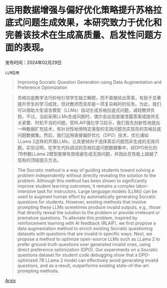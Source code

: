 # 运用数据增强与偏好优化策略提升苏格拉底式问题生成效果，本研究致力于优化和完善该技术在生成高质量、启发性问题方面的表现。

发布时间：2024年02月29日

`LLM应用`

> Improving Socratic Question Generation using Data Augmentation and Preference Optimization

> 苏格拉底教学法巧妙地引领学生独立解题，而不直接给出答案，有助于显著提升学生的学习成效，但对教师而言却是一项复杂耗时的任务。为此，我们可以借助大型语言模型（LLMs）自动生成苏格拉底式问题，减轻教师负担。不过，当前采用LLMs生成问题时，偶尔会出现直接泄露答案或提供无关紧要、时机不当的问题。受RLAIF强化学习启示，我们首先创新性地提出一种数据扩充技术，有针对性地用特定类型的无效问题充实现存的苏格拉底问题数据集。然后，我们运用直接偏好优化（DPO）技术，优化诸如LLama 2这样的开源LLMs，让其更倾向于选择真实问题而非生成的无效问题。实验证明，在学生代码调试的苏格拉底问题数据集中，经DPO优化的7B参数LLama 2模型能够有效规避生成无效问题，并因此在性能上超越了现有的顶级提示方法。

> The Socratic method is a way of guiding students toward solving a problem independently without directly revealing the solution to the problem. Although this method has been shown to significantly improve student learning outcomes, it remains a complex labor-intensive task for instructors. Large language models (LLMs) can be used to augment human effort by automatically generating Socratic questions for students. However, existing methods that involve prompting these LLMs sometimes produce invalid outputs, e.g., those that directly reveal the solution to the problem or provide irrelevant or premature questions. To alleviate this problem, inspired by reinforcement learning with AI feedback (RLAIF), we first propose a data augmentation method to enrich existing Socratic questioning datasets with questions that are invalid in specific ways. Next, we propose a method to optimize open-source LLMs such as LLama 2 to prefer ground-truth questions over generated invalid ones, using direct preference optimization (DPO). Our experiments on a Socratic questions dataset for student code debugging show that a DPO-optimized 7B LLama 2 model can effectively avoid generating invalid questions, and as a result, outperforms existing state-of-the-art prompting methods.

[Arxiv](https://arxiv.org/abs/2403.00199)